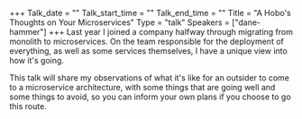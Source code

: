 +++
Talk_date = ""
Talk_start_time = ""
Talk_end_time = ""
Title = "A Hobo's Thoughts on Your Microservices"
Type = "talk"
Speakers = ["dane-hammer"]
+++
Last year I joined a company halfway through migrating from monolith to microservices. On the team responsible for the deployment of everything, as well as some services themselves, I have a unique view into how it's going.

This talk will share my observations of what it's like for an outsider to come to a microservice architecture, with some things that are going well and some things to avoid, so you can inform your own plans if you choose to go this route.
